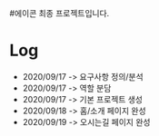 #에이콘 최종 프로젝트입니다.

# Log
* 2020/09/17 -> 요구사항 정의/분석
* 2020/09/17 -> 역할 분담
* 2020/09/17 -> 기본 프로젝트 생성
* 2020/09/18 -> 홈/소개 페이지 완성
* 2020/09/19 -> 오시는길 페이지 완성

